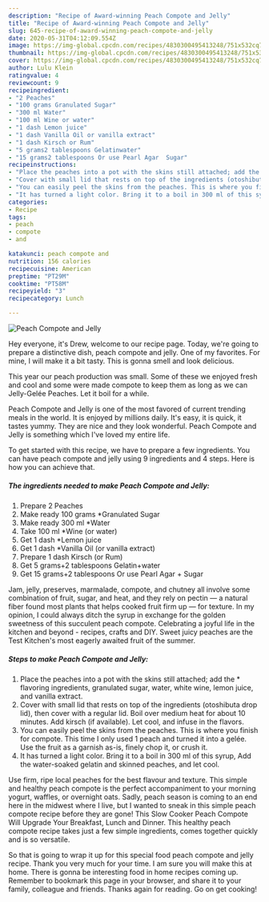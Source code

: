 ```yaml
---
description: "Recipe of Award-winning Peach Compote and Jelly"
title: "Recipe of Award-winning Peach Compote and Jelly"
slug: 645-recipe-of-award-winning-peach-compote-and-jelly
date: 2020-05-31T04:12:09.554Z
image: https://img-global.cpcdn.com/recipes/4830300495413248/751x532cq70/peach-compote-and-jelly-recipe-main-photo.jpg
thumbnail: https://img-global.cpcdn.com/recipes/4830300495413248/751x532cq70/peach-compote-and-jelly-recipe-main-photo.jpg
cover: https://img-global.cpcdn.com/recipes/4830300495413248/751x532cq70/peach-compote-and-jelly-recipe-main-photo.jpg
author: Lulu Klein
ratingvalue: 4
reviewcount: 9
recipeingredient:
- "2 Peaches"
- "100 grams Granulated Sugar"
- "300 ml Water"
- "100 ml Wine or water"
- "1 dash Lemon juice"
- "1 dash Vanilla Oil or vanilla extract"
- "1 dash Kirsch or Rum"
- "5 grams2 tablespoons Gelatinwater"
- "15 grams2 tablespoons Or use Pearl Agar  Sugar"
recipeinstructions:
- "Place the peaches into a pot with the skins still attached; add the * flavoring ingredients, granulated sugar, water, white wine, lemon juice, and vanilla extract."
- "Cover with small lid that rests on top of the ingredients (otoshibuta drop lid), then cover with a regular lid. Boil over medium heat for about 10 minutes. Add kirsch (if available). Let cool, and infuse in the flavors."
- "You can easily peel the skins from the peaches. This is where you finish for compote. This time I only used 1 peach and turned it into a gelée. Use the fruit as a garnish as-is, finely chop it, or crush it."
- "It has turned a light color. Bring it to a boil in 300 ml of this syrup, Add the water-soaked gelatin and skinned peaches, and let cool."
categories:
- Recipe
tags:
- peach
- compote
- and

katakunci: peach compote and 
nutrition: 156 calories
recipecuisine: American
preptime: "PT29M"
cooktime: "PT58M"
recipeyield: "3"
recipecategory: Lunch

---
```



![Peach Compote and Jelly](https://img-global.cpcdn.com/recipes/4830300495413248/751x532cq70/peach-compote-and-jelly-recipe-main-photo.jpg)

Hey everyone, it's Drew, welcome to our recipe page. Today, we're going to prepare a distinctive dish, peach compote and jelly. One of my favorites. For mine, I will make it a bit tasty. This is gonna smell and look delicious.

This year our peach production was small. Some of these we enjoyed fresh and cool and some were made compote to keep them as long as we can Jelly-Gelée Peaches. Let it boil for a while.

Peach Compote and Jelly is one of the most favored of current trending meals in the world. It is enjoyed by millions daily. It's easy, it is quick, it tastes yummy. They are nice and they look wonderful. Peach Compote and Jelly is something which I've loved my entire life.


To get started with this recipe, we have to prepare a few ingredients. You can have peach compote and jelly using 9 ingredients and 4 steps. Here is how you can achieve that.

<!--inarticleads1-->

##### The ingredients needed to make Peach Compote and Jelly:

1. Prepare 2 Peaches
1. Make ready 100 grams *Granulated Sugar
1. Make ready 300 ml *Water
1. Take 100 ml *Wine (or water)
1. Get 1 dash *Lemon juice
1. Get 1 dash *Vanilla Oil (or vanilla extract)
1. Prepare 1 dash Kirsch (or Rum)
1. Get 5 grams+2 tablespoons Gelatin+water
1. Get 15 grams+2 tablespoons Or use Pearl Agar + Sugar


Jam, jelly, preserves, marmalade, compote, and chutney all involve some combination of fruit, sugar, and heat, and they rely on pectin — a natural fiber found most plants that helps cooked fruit firm up — for texture. In my opinion, I could always ditch the syrup in exchange for the golden sweetness of this succulent peach compote. Celebrating a joyful life in the kitchen and beyond - recipes, crafts and DIY. Sweet juicy peaches are the Test Kitchen&#39;s most eagerly awaited fruit of the summer. 

<!--inarticleads2-->

##### Steps to make Peach Compote and Jelly:

1. Place the peaches into a pot with the skins still attached; add the * flavoring ingredients, granulated sugar, water, white wine, lemon juice, and vanilla extract.
1. Cover with small lid that rests on top of the ingredients (otoshibuta drop lid), then cover with a regular lid. Boil over medium heat for about 10 minutes. Add kirsch (if available). Let cool, and infuse in the flavors.
1. You can easily peel the skins from the peaches. This is where you finish for compote. This time I only used 1 peach and turned it into a gelée. Use the fruit as a garnish as-is, finely chop it, or crush it.
1. It has turned a light color. Bring it to a boil in 300 ml of this syrup, Add the water-soaked gelatin and skinned peaches, and let cool.


Use firm, ripe local peaches for the best flavour and texture. This simple and healthy peach compote is the perfect accompaniment to your morning yogurt, waffles, or overnight oats. Sadly, peach season is coming to an end here in the midwest where I live, but I wanted to sneak in this simple peach compote recipe before they are gone! This Slow Cooker Peach Compote Will Upgrade Your Breakfast, Lunch and Dinner. This healthy peach compote recipe takes just a few simple ingredients, comes together quickly and is so versatile. 

So that is going to wrap it up for this special food peach compote and jelly recipe. Thank you very much for your time. I am sure you will make this at home. There is gonna be interesting food in home recipes coming up. Remember to bookmark this page in your browser, and share it to your family, colleague and friends. Thanks again for reading. Go on get cooking!
